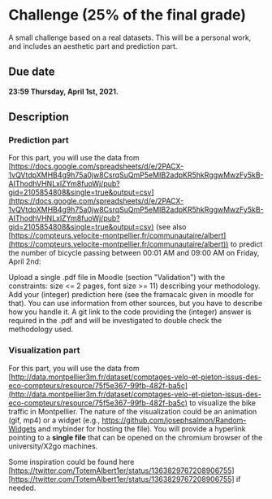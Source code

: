 # Challenge (25% of the final grade)

A small challenge based on a real datasets.
This will be a personal work, and includes an aesthetic part and prediction part.


## Due date
**23:59 Thursday, April 1st, 2021.**


## Description

### Prediction part
For this part, you will use the data from [https://docs.google.com/spreadsheets/d/e/2PACX-1vQVtdpXMHB4g9h75a0jw8CsrqSuQmP5eMIB2adpKR5hkRggwMwzFy5kB-AIThodhVHNLxlZYm8fuoWj/pub?gid=2105854808&single=true&output=csv](https://docs.google.com/spreadsheets/d/e/2PACX-1vQVtdpXMHB4g9h75a0jw8CsrqSuQmP5eMIB2adpKR5hkRggwMwzFy5kB-AIThodhVHNLxlZYm8fuoWj/pub?gid=2105854808&single=true&output=csv) (see also [https://compteurs.velocite-montpellier.fr/communautaire/albert](https://compteurs.velocite-montpellier.fr/communautaire/albert)) to predict the number of bicycle passing between 00:01 AM and 09:00 AM on Friday, April 2nd:

Upload a single .pdf file in Moodle (section "Validation") with the constraints: size <= 2 pages, font size >= 11) describing your methodology.
Add your (integer) prediction here (see the framacalc given in moodle for that).
You can use information from other sources, but you have to describe how you handle it.
A git link to the code providing the (integer) answer is required in the .pdf and will be investigated to double check the methodology used.

### Visualization part

For this part, you will use the data from [http://data.montpellier3m.fr/dataset/comptages-velo-et-pieton-issus-des-eco-compteurs/resource/75f5e367-99fb-482f-ba5c](http://data.montpellier3m.fr/dataset/comptages-velo-et-pieton-issus-des-eco-compteurs/resource/75f5e367-99fb-482f-ba5c) to visualize the bike traffic in Montpellier. The nature of the visualization could be an animation (gif, mp4) or a widget (e.g., https://github.com/josephsalmon/Random-Widgets and mybinder for hosting the file). You will provide a hyperlink pointing to a **single file** that can be opened on the chromium browser of the university/X2go machines.

Some inspiration could be found here [https://twitter.com/TotemAlbert1er/status/1363829767208906755][https://twitter.com/TotemAlbert1er/status/1363829767208906755] if needed.